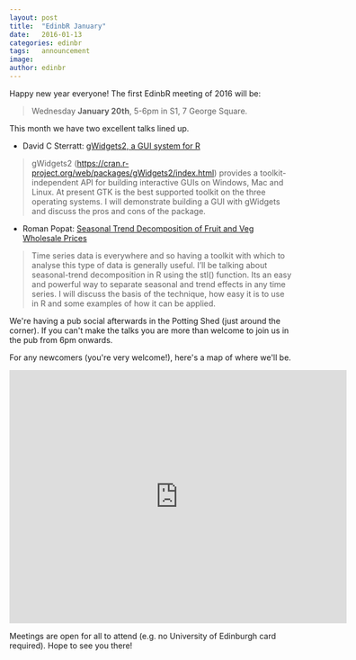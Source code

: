 ```yaml
---
layout: post
title:  "EdinbR January"
date:   2016-01-13
categories: edinbr
tags:   announcement
image:
author: edinbr
---
```


Happy new year everyone! The first EdinbR meeting of 2016 will be:

> Wednesday **January 20th**, 5-6pm in S1, 7 George Square.

This month we have two excellent talks lined up. 

* David C Sterratt: [gWidgets2, a GUI system for R](https://github.com/EdinbR/edinbr-talks/raw/master/2016-01-13/DSterratt_edinbr-gWidgets.zip)

> gWidgets2 (https://cran.r-project.org/web/packages/gWidgets2/index.html) provides a toolkit-independent API for building interactive GUIs on Windows, Mac and Linux. At present GTK is the best supported toolkit on the three operating systems. I will demonstrate building a GUI with gWidgets and discuss the pros and cons of the package.

* Roman Popat: [Seasonal Trend Decomposition of Fruit and Veg Wholesale Prices](http://rpubs.com/rmnppt/EdinbR_STL)

> Time series data is everywhere and so having a toolkit with which to analyse this type of data is generally useful. I’ll be talking about seasonal-trend decomposition in R using the stl() function. Its an easy and powerful way to separate seasonal and trend effects in any time series. I will discuss the basis of the technique, how easy it is to use in R and some examples of how it can be applied.

We're having a pub social afterwards in the Potting Shed (just around the corner). If you can't make the talks you are more than welcome to join us in the pub from 6pm onwards. 

For any newcomers (you're very welcome!), here's a map of where we'll be.

<iframe src="https://www.google.com/maps/embed?pb=!1m18!1m12!1m3!1d2234.2857959093512!2d-3.1896144261229358!3d55.944418290254944!2m3!1f0!2f0!3f0!3m2!1i1024!2i768!4f13.1!3m3!1m2!1s0x4887c7837b340937%3A0xaf82184629da8aed!2s7+George+Square%2C+Edinburgh+EH8!5e0!3m2!1sen!2suk!4v1447278868342" width="600" height="450" frameborder="0" style="border:0" allowfullscreen></iframe>

Meetings are open for all to attend (e.g. no University of Edinburgh card required). Hope to see you there!
